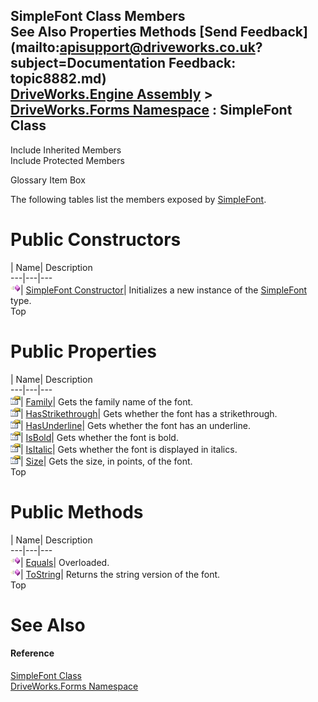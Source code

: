 SimpleFont Class Members   
See Also Properties Methods [Send Feedback](mailto:apisupport@driveworks.co.uk?subject=Documentation Feedback: topic8882.md)  
[DriveWorks.Engine Assembly](topic2156.md) > [DriveWorks.Forms Namespace](topic7266.md) : SimpleFont Class  
---  
  
Include Inherited Members    
Include Protected Members  


Glossary Item Box

The following tables list the members exposed by [SimpleFont](topic8882.md).

# Public Constructors

| Name| Description  
---|---|---  
![Public Constructor](dotnetimages/publicConstructor.gif)| [SimpleFont Constructor](topic8889.md)| Initializes a new instance of the [SimpleFont](topic8882.md) type.   
Top

# Public Properties

| Name| Description  
---|---|---  
![Public Property](dotnetimages/publicProperty.gif)| [Family](topic8894.md)| Gets the family name of the font.   
![Public Property](dotnetimages/publicProperty.gif)| [HasStrikethrough](topic8895.md)| Gets whether the font has a strikethrough.   
![Public Property](dotnetimages/publicProperty.gif)| [HasUnderline](topic8896.md)| Gets whether the font has an underline.   
![Public Property](dotnetimages/publicProperty.gif)| [IsBold](topic8897.md)| Gets whether the font is bold.   
![Public Property](dotnetimages/publicProperty.gif)| [IsItalic](topic8898.md)| Gets whether the font is displayed in italics.   
![Public Property](dotnetimages/publicProperty.gif)| [Size](topic8899.md)| Gets the size, in points, of the font.   
Top

# Public Methods

| Name| Description  
---|---|---  
![Public Method](dotnetimages/publicMethod.gif)| [Equals](topic8890.md)| Overloaded.   
![Public Method](dotnetimages/publicMethod.gif)| [ToString](topic8893.md)| Returns the string version of the font.   
Top

# See Also

#### Reference

[SimpleFont Class](topic8882.md)   
[DriveWorks.Forms Namespace](topic7266.md)


